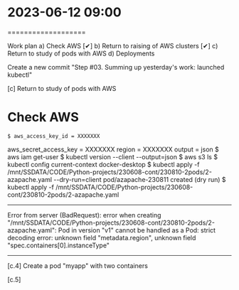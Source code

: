 # 2023-06-12  09:00
===================

Work plan
a) Check AWS    [✔]
b) Return to raising of AWS clusters    [✔]
c) Return to study of pods with AWS
d) Deployments



Create a new commit "Step #03. Summing up yesterday's work: launched kubectl"


[c]  Return to study of pods with AWS

# Check AWS
    $ aws_access_key_id = XXXXXXX
aws_secret_access_key = XXXXXXX
region = XXXXXXX
output = json
    $ aws iam get-user
    $ kubectl version --client --output=json
    $ aws s3 ls
    $ kubectl config current-context
docker-desktop
    $ kubectl apply -f /mnt/SSDATA/CODE/Python-projects/230608-cont/230810-2pods/2-azapache.yaml --dry-run=client
pod/azapache-230811 created (dry run)
    $ kubectl apply -f /mnt/SSDATA/CODE/Python-projects/230608-cont/230810-2pods/2-azapache.yaml

-----------------------
Error from server (BadRequest): error when creating "/mnt/SSDATA/CODE/Python-projects/230608-cont/230810-2pods/2-azapache.yaml": Pod in version "v1" cannot be handled as a Pod: strict decoding error: unknown field "metadata.region", unknown field "spec.containers[0].instanceType"


-----------------------
[c.4] Create a pod "myapp" with two containers


[c.5]